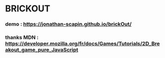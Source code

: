 # BRICKOUT

### demo : https://jonathan-scapin.github.io/brickOut/


### thanks MDN : https://developer.mozilla.org/fr/docs/Games/Tutorials/2D_Breakout_game_pure_JavaScript